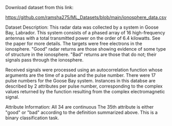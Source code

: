 Download dataset from this link:

https://github.com/ramsha275/ML_Datasets/blob/main/ionosphere_data.csv


Dataset Description:
This radar data was collected by a system in Goose Bay, Labrador. This system consists of a phased array of 16 high-frequency antennas with a total transmitted power on the order of 6.4 kilowatts. See the paper for more details. The targets were free electrons in the ionosphere. "Good" radar returns are those showing evidence of some type of structure in the ionosphere. "Bad" returns are those that do not; their signals pass through the ionosphere.

Received signals were processed using an autocorrelation function whose arguments are the time of a pulse and the pulse number. There were 17 pulse numbers for the Goose Bay system. Instances in this databse are described by 2 attributes per pulse number, corresponding to the complex values returned by the function resulting from the complex electromagnetic signal.

Attribute Information:
All 34 are continuous
The 35th attribute is either "good" or "bad" according to the definition summarized above. This is a binary classification task.
